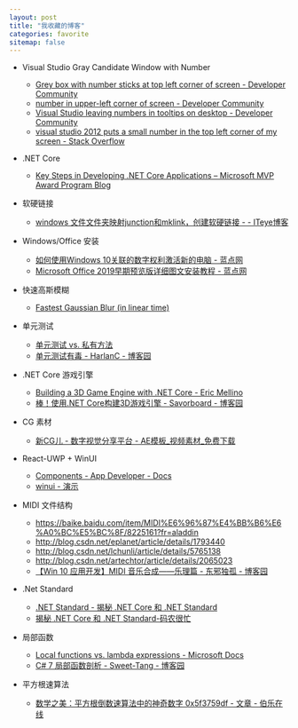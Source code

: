```yaml
---
layout: post
title: "我收藏的博客"
categories: favorite
sitemap: false
---
```


- Visual Studio Gray Candidate Window with Number
    - [Grey box with number sticks at top left corner of screen - Developer Community](https://developercommunity.visualstudio.com/content/problem/75736/grey-box-with-number-sticks-at-top-left-corner-of.html)
    - [number in upper-left corner of screen - Developer Community](https://developercommunity.visualstudio.com/content/problem/118174/number-in-upper-left-corner-of-screen.html)
    - [Visual Studio leaving numbers in tooltips on desktop - Developer Community](https://developercommunity.visualstudio.com/content/problem/190178/visual-studio-leaving-numbers-in-tooltips-on-deskt.html)
    - [visual studio 2012 puts a small number in the top left corner of my screen - Stack Overflow](https://stackoverflow.com/questions/27101609/visual-studio-2012-puts-a-small-number-in-the-top-left-corner-of-my-screen)

- .NET Core
    - [Key Steps in Developing .NET Core Applications – Microsoft MVP Award Program Blog](https://blogs.msdn.microsoft.com/mvpawardprogram/2016/07/19/key-steps-in-developing-net-core-applications/)

- 软硬链接
    - [windows 文件文件夹映射junction和mklink，创建软硬链接 - - ITeye博客](http://happyqing.iteye.com/blog/2256875)

- Windows/Office 安装
    - [如何使用Windows 10关联的数字权利激活新的电脑 - 蓝点网](https://www.landiannews.com/archives/44411.html)
    - [Microsoft Office 2019早期预览版详细图文安装教程 - 蓝点网](https://www.landiannews.com/archives/45121.html?utm_sources=otp.landian.la&O17)

- 快速高斯模糊
    - [Fastest Gaussian Blur (in linear time)](http://blog.ivank.net/fastest-gaussian-blur.html)

- 单元测试
    - [单元测试 vs. 私有方法](http://www.infoq.com/cn/news/2009/02/unit-test-private-method)
    - [单元测试有毒 - HarlanC - 博客园](http://www.cnblogs.com/harlanc/p/6838155.html)

- .NET Core 游戏引擎
    - [Building a 3D Game Engine with .NET Core - Eric Mellino](https://mellinoe.wordpress.com/2017/01/18/net-core-game-engine/)
    - [棒！使用.NET Core构建3D游戏引擎 - Savorboard - 博客园](http://www.cnblogs.com/savorboard/p/net-core-game-engine.html)

- CG 素材
    - [新CG儿 - 数字视觉分享平台 - AE模板_视频素材_免费下载](http://www.newcger.com/)

- React-UWP + WinUI
    - [Components - App Developer - Docs](https://www.react-uwp.com/components)
    - [winui - 演示](http://www.win-ui.com/Demo/Desktop)

- MIDI 文件结构
    - https://baike.baidu.com/item/MIDI%E6%96%87%E4%BB%B6%E6%A0%BC%E5%BC%8F/8225161?fr=aladdin
    - http://blog.csdn.net/eplanet/article/details/1793440
    - http://blog.csdn.net/lchunli/article/details/5765138
    - http://blog.csdn.net/artechtor/article/details/2065023
    - [【Win 10 应用开发】MIDI 音乐合成——乐理篇 - 东邪独孤 - 博客园](http://www.cnblogs.com/tcjiaan/p/8067058.html)

- .Net Standard
    - [.NET Standard - 揭秘 .NET Core 和 .NET Standard](https://msdn.microsoft.com/zh-cn/magazine/mt842506?f=255&MSPPError=-2147217396)
    - [揭秘 .NET Core 和 .NET Standard-码农很忙](https://www.coderbusy.com/archives/881.html)

- 局部函数
    - [Local functions vs. lambda expressions - Microsoft Docs](https://docs.microsoft.com/en-us/dotnet/csharp/local-functions-vs-lambdas)
    - [C# 7 局部函数剖析 - Sweet-Tang - 博客园](http://www.cnblogs.com/tdfblog/archive/2017/10/10/dissecting-the-local-functions-in-c-7.html )

- 平方根速算法
    - [数学之美：平方根倒数速算法中的神奇数字 0x5f3759df - 文章 - 伯乐在线](http://blog.jobbole.com/105295/?utm_medium=hao.caibaojian.com&utm_source=hao.caibaojian.com)
